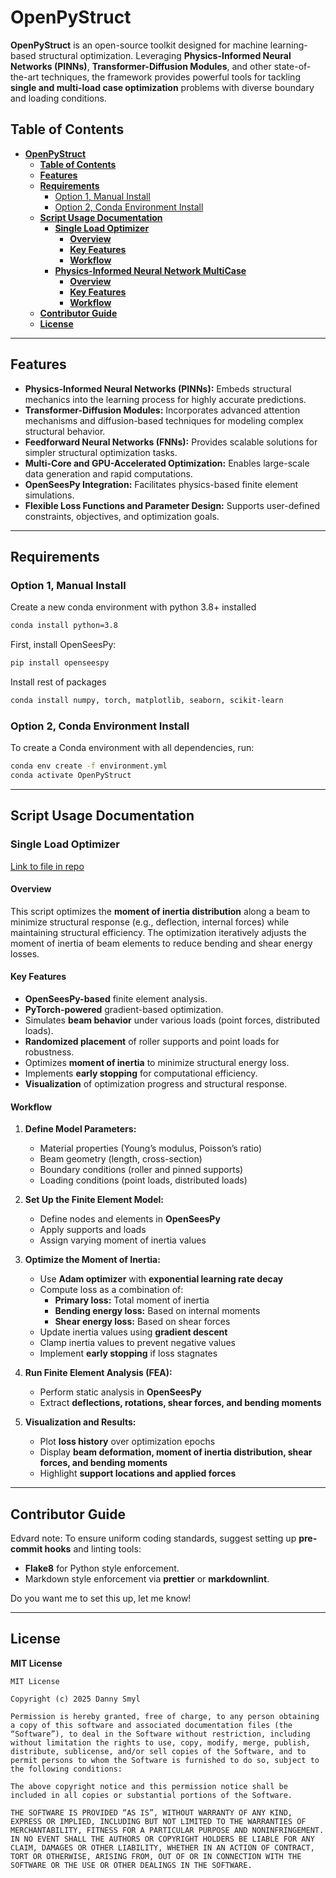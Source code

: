 # **OpenPyStruct**

**OpenPyStruct** is an open-source toolkit designed for machine learning-based structural optimization. Leveraging **Physics-Informed Neural Networks (PINNs)**, **Transformer-Diffusion Modules**, and other state-of-the-art techniques, the framework provides powerful tools for tackling **single and multi-load case optimization** problems with diverse boundary and loading conditions.

## **Table of Contents**

- [**OpenPyStruct**](#openpystruct)
  - [**Table of Contents**](#table-of-contents)
  - [**Features**](#features)
  - [**Requirements**](#requirements)
    - [Option 1, Manual Install](#option-1-manual-install)
    - [Option 2, Conda Environment Install](#option-2-conda-environment-install)
  - [**Script Usage Documentation**](#script-usage-documentation)
    - [**Single Load Optimizer**](#single-load-optimizer)
      - [**Overview**](#overview)
      - [**Key Features**](#key-features)
      - [**Workflow**](#workflow)
    - [**Physics-Informed Neural Network MultiCase**](#physics-informed-neural-network-multicase)
      - [**Overview**](#overview-1)
      - [**Key Features**](#key-features-1)
      - [**Workflow**](#workflow-1)
  - [**Contributor Guide**](#contributor-guide)
  - [**License**](#license)

---

## **Features**

- **Physics-Informed Neural Networks (PINNs):** Embeds structural mechanics into the learning process for highly accurate predictions.
- **Transformer-Diffusion Modules:** Incorporates advanced attention mechanisms and diffusion-based techniques for modeling complex structural behavior.
- **Feedforward Neural Networks (FNNs):** Provides scalable solutions for simpler structural optimization tasks.
- **Multi-Core and GPU-Accelerated Optimization:** Enables large-scale data generation and rapid computations.
- **OpenSeesPy Integration:** Facilitates physics-based finite element simulations.
- **Flexible Loss Functions and Parameter Design:** Supports user-defined constraints, objectives, and optimization goals.

---

## **Requirements**


### Option 1, Manual Install

Create a new conda environment with python 3.8+ installed

```zsh
conda install python=3.8
```

First, install OpenSeesPy:

```zsh
pip install openseespy
```

Install rest of packages

```zsh
conda install numpy, torch, matplotlib, seaborn, scikit-learn
```



### Option 2, Conda Environment Install

To create a Conda environment with all dependencies, run:

```zsh
conda env create -f environment.yml
conda activate OpenPyStruct
```

---

## **Script Usage Documentation**

### **Single Load Optimizer**

 [Link to file in repo](./OpenPyStruct_BeamOpt.py)

#### **Overview**

This script optimizes the **moment of inertia distribution** along a beam to minimize structural response (e.g., deflection, internal forces) while maintaining structural efficiency. The optimization iteratively adjusts the moment of inertia of beam elements to reduce bending and shear energy losses.

#### **Key Features**

- **OpenSeesPy-based** finite element analysis.
- **PyTorch-powered** gradient-based optimization.
- Simulates **beam behavior** under various loads (point forces, distributed loads).
- **Randomized placement** of roller supports and point loads for robustness.
- Optimizes **moment of inertia** to minimize structural energy loss.
- Implements **early stopping** for computational efficiency.
- **Visualization** of optimization progress and structural response.

#### **Workflow**

1. **Define Model Parameters:**
   - Material properties (Young’s modulus, Poisson’s ratio)
   - Beam geometry (length, cross-section)
   - Boundary conditions (roller and pinned supports)
   - Loading conditions (point loads, distributed loads)

2. **Set Up the Finite Element Model:**
   - Define nodes and elements in **OpenSeesPy**
   - Apply supports and loads
   - Assign varying moment of inertia values

3. **Optimize the Moment of Inertia:**
   - Use **Adam optimizer** with **exponential learning rate decay**
   - Compute loss as a combination of:
     - **Primary loss:** Total moment of inertia
     - **Bending energy loss:** Based on internal moments
     - **Shear energy loss:** Based on shear forces
   - Update inertia values using **gradient descent**
   - Clamp inertia values to prevent negative values
   - Implement **early stopping** if loss stagnates

4. **Run Finite Element Analysis (FEA):**
   - Perform static analysis in **OpenSeesPy**
   - Extract **deflections, rotations, shear forces, and bending moments**

5. **Visualization and Results:**
   - Plot **loss history** over optimization epochs
   - Display **beam deformation, moment of inertia distribution, shear forces, and bending moments**
   - Highlight **support locations and applied forces**




---

## **Contributor Guide**

Edvard note: To ensure uniform coding standards, suggest setting up **pre-commit hooks** and linting tools:
- **Flake8** for Python style enforcement.
- Markdown style enforcement via **prettier** or **markdownlint**.

Do you want me to set this up, let me know!

---

## **License**

**MIT License**

```
MIT License

Copyright (c) 2025 Danny Smyl

Permission is hereby granted, free of charge, to any person obtaining a copy of this software and associated documentation files (the “Software”), to deal in the Software without restriction, including without limitation the rights to use, copy, modify, merge, publish, distribute, sublicense, and/or sell copies of the Software, and to permit persons to whom the Software is furnished to do so, subject to the following conditions:

The above copyright notice and this permission notice shall be included in all copies or substantial portions of the Software.

THE SOFTWARE IS PROVIDED “AS IS”, WITHOUT WARRANTY OF ANY KIND, EXPRESS OR IMPLIED, INCLUDING BUT NOT LIMITED TO THE WARRANTIES OF MERCHANTABILITY, FITNESS FOR A PARTICULAR PURPOSE AND NONINFRINGEMENT. IN NO EVENT SHALL THE AUTHORS OR COPYRIGHT HOLDERS BE LIABLE FOR ANY CLAIM, DAMAGES OR OTHER LIABILITY, WHETHER IN AN ACTION OF CONTRACT, TORT OR OTHERWISE, ARISING FROM, OUT OF OR IN CONNECTION WITH THE SOFTWARE OR THE USE OR OTHER DEALINGS IN THE SOFTWARE.
```
